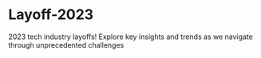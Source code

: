 # Layoff-2023
 2023 tech industry layoffs! Explore key insights and trends as we navigate through unprecedented challenges
